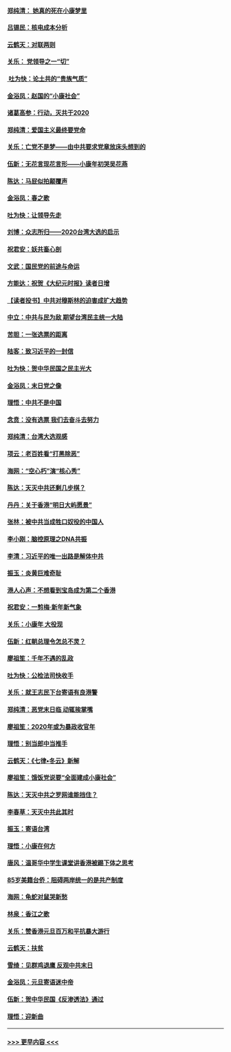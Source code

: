 #### [郑纯清： 她真的死在小康梦里](../pages/nsc993/n11806623.md?t=01210155) 
#### [吕锡民：核电成本分析](../pages/nsc993/n11806284.md?t=01210155) 
#### [云鹤天：对联两则](../pages/nsc993/n11805957.md?t=01210155) 
#### [关乐： 党领导之一“切”](../pages/nsc993/n11804505.md?t=01210155) 
#### [ 吐为快：论土共的“贵族气质”](../pages/nsc993/n11804490.md?t=01210155) 
#### [金浴凤：赵国的“小康社会”](../pages/nsc993/n11804452.md?t=01210155) 
#### [诸葛高参：行动，灭共于2020](../pages/nsc993/n11804120.md?t=01210155) 
#### [郑纯清：爱国主义最终要党命](../pages/nsc993/n11802197.md?t=01210155) 
#### [关乐：亡党不是梦——由中共要求党章放床头想到的](../pages/nsc993/n11802156.md?t=01210155) 
#### [伍新：无花言现花言形——小康年初哭吴花燕](../pages/nsc993/n11800044.md?t=01210155) 
#### [陈达：马屁似拍颠覆声](../pages/nsc993/n11800010.md?t=01210155) 
#### [金浴凤：春之歌](../pages/nsc993/n11797687.md?t=01210155) 
#### [吐为快：让领导先走](../pages/nsc993/n11797512.md?t=01210155) 
#### [刘博：众志所归——2020台湾大选的启示](../pages/nsc993/n11796878.md?t=01210155) 
#### [祝君安：妖共畜心剖](../pages/nsc993/n11794273.md?t=01210155) 
#### [文武：国民党的前途与命运](../pages/nsc993/n11794198.md?t=01210155) 
#### [方能达：祝贺《大纪元时报》读者日增](../pages/nsc993/n11793807.md?t=01210155) 
#### [【读者投书】中共对穆斯林的迫害成扩大趋势](../pages/nsc993/n11791371.md?t=01210155) 
#### [中立：中共与民为敌 期望台湾民主统一大陆](../pages/nsc993/n11790392.md?t=01210155) 
#### [苦胆：一张选票的距离](../pages/nsc993/n11788914.md?t=01210155) 
#### [陆客：致习近平的一封信](../pages/nsc993/n11788867.md?t=01210155) 
#### [吐为快：贺中华民国之民主光大](../pages/nsc993/n11788618.md?t=01210155) 
#### [金浴凤：末日党之像](../pages/nsc993/n11787475.md?t=01210155) 
#### [理悟：中共不是中国](../pages/nsc993/n11787463.md?t=01210155) 
#### [念贲：没有选票  我们去奋斗去努力](../pages/nsc993/n11787398.md?t=01210155) 
#### [郑纯清：台湾大选观感](../pages/nsc993/n11786210.md?t=01210155) 
#### [项云：老百姓看“打黑除恶”](../pages/nsc993/n11785398.md?t=01210155) 
#### [海网：“空心朽”演“核心秀”](../pages/nsc993/n11783874.md?t=01210155) 
#### [陈达：天灭中共还剩几步棋？](../pages/nsc993/n11783719.md?t=01210155) 
#### [丹丹：关于香港“明日大屿愿景”](../pages/nsc993/n11783273.md?t=01210155) 
#### [张林：被中共当成牲口奴役的中国人](../pages/nsc993/n11782397.md?t=01210155) 
#### [李小刚：脑控原理之DNA共振](../pages/nsc993/n11780962.md?t=01210155) 
#### [李清：习近平的唯一出路是解体中共](../pages/nsc993/n11780866.md?t=01210155) 
#### [振玉：炎黄巨难奇耻](../pages/nsc993/n11779632.md?t=01210155) 
#### [港人心声：不想看到宝岛成为第二个香港](../pages/nsc993/n11778817.md?t=01210155) 
#### [祝君安：一剪梅‧新年新气象](../pages/nsc993/n11776340.md?t=01210155) 
#### [关乐：小康年 大役现](../pages/nsc993/n11774213.md?t=01210155) 
#### [伍新：红朝总理令怎总不灵？](../pages/nsc993/n11770813.md?t=01210155) 
#### [廖祖笙：千年不遇的乱政](../pages/nsc993/n11770373.md?t=01210155) 
#### [吐为快：公检法司快收手](../pages/nsc993/n11770359.md?t=01210155) 
#### [关乐：就王志民下台寄语有良港警](../pages/nsc993/n11769903.md?t=01210155) 
#### [郑纯清：恶党末日临 动辄挨掌嘴](../pages/nsc993/n11769356.md?t=01210155) 
#### [廖祖笙：2020年或为暴政收官年](../pages/nsc993/n11768216.md?t=01210155) 
#### [理悟：别当郎中当推手](../pages/nsc993/n11768243.md?t=01210155) 
#### [云鹤天：《七律▪冬云》新解](../pages/nsc993/n11768204.md?t=01210155) 
#### [廖祖笙：饿饭党说要“全面建成小康社会”](../pages/nsc993/n11767482.md?t=01210155) 
#### [陈达：天灭中共之罗网谁能挡住？](../pages/nsc993/n11767465.md?t=01210155) 
#### [李春草：天灭中共此其时](../pages/nsc993/n11767452.md?t=01210155) 
#### [振玉：寄语台湾](../pages/nsc993/n11767432.md?t=01210155) 
#### [理悟：小康在何方](../pages/nsc993/n11767394.md?t=01210155) 
#### [唐风：温哥华中学生课堂讲香港被踢下体之思考](../pages/nsc993/n11766848.md?t=01210155) 
#### [85岁美籍台侨：阻碍两岸统一的是共产制度](../pages/nsc993/n11765043.md?t=01210155) 
#### [海网：龟蛇对鼠哭新愁](../pages/nsc993/n11764895.md?t=01210155) 
#### [林泉：香江之歌](../pages/nsc993/n11764415.md?t=01210155) 
#### [关乐：赞香港元旦百万和平抗暴大游行](../pages/nsc993/n11764382.md?t=01210155) 
#### [云鹤天：扶贫](../pages/nsc993/n11764245.md?t=01210155) 
#### [雪绮：见群鸡退鹰  反观中共末日](../pages/nsc993/n11762112.md?t=01210155) 
#### [金浴凤：元旦寄语迷中帝](../pages/nsc993/n11761788.md?t=01210155) 
#### [伍新：贺中华民国《反渗透法》通过](../pages/nsc993/n11761994.md?t=01210155) 
#### [理悟：迎新曲](../pages/nsc993/n11761152.md?t=01210155) 

----
#### [ >>> 更早内容 <<< ](../indexes/nsc993-earlier.md)
